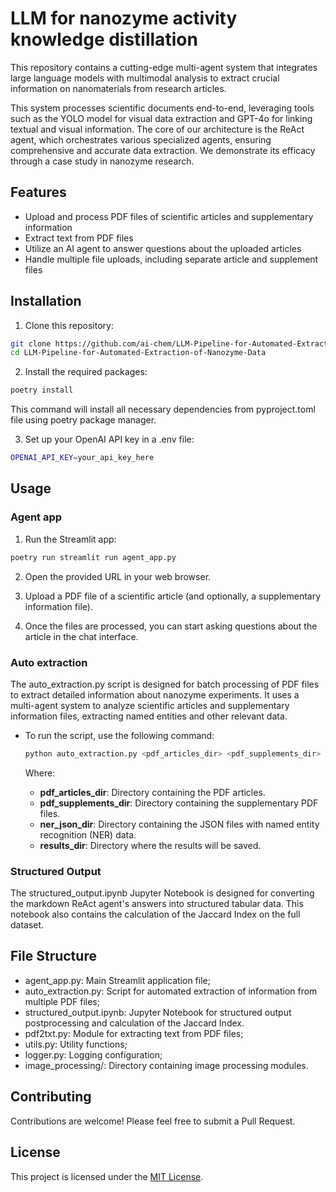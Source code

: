 # LLM for nanozyme activity knowledge distillation

This repository contains a cutting-edge multi-agent system that integrates large language models with multimodal analysis to extract crucial information on nanomaterials from research articles. 

This system processes scientific documents end-to-end, leveraging tools such as the YOLO model for visual data extraction and GPT-4o for linking textual and visual information. The core of our architecture is the ReAct agent, which orchestrates various specialized agents, ensuring comprehensive and accurate data extraction. We demonstrate its efficacy through a case study in nanozyme research.

## Features

- Upload and process PDF files of scientific articles and supplementary information
- Extract text from PDF files
- Utilize an AI agent to answer questions about the uploaded articles
- Handle multiple file uploads, including separate article and supplement files

## Installation

1. Clone this repository:

```bash
git clone https://github.com/ai-chem/LLM-Pipeline-for-Automated-Extraction-of-Nanozyme-Data.git
cd LLM-Pipeline-for-Automated-Extraction-of-Nanozyme-Data
```

2. Install the required packages:

```bash
poetry install
```
This command will install all necessary dependencies from pyproject.toml file using poetry package manager.

3. Set up your OpenAI API key in a .env file:

```bash
OPENAI_API_KEY=your_api_key_here
```

## Usage

### Agent app

1. Run the Streamlit app:

```bash
poetry run streamlit run agent_app.py
```

2. Open the provided URL in your web browser.

3. Upload a PDF file of a scientific article (and optionally, a supplementary information file).

4. Once the files are processed, you can start asking questions about the article in the chat interface.

### Auto extraction

The auto_extraction.py script is designed for batch processing of PDF files to extract detailed information about nanozyme experiments. It uses a multi-agent system to analyze scientific articles and supplementary information files, extracting named entities and other relevant data.

- To run the script, use the following command:

    ```bash
    python auto_extraction.py <pdf_articles_dir> <pdf_supplements_dir> <ner_json_dir> <results_dir>
    ```
    Where:
    - **pdf_articles_dir**: Directory containing the PDF articles.
    - **pdf_supplements_dir**: Directory containing the supplementary PDF files.
    - **ner_json_dir**: Directory containing the JSON files with named entity recognition (NER) data.
    - **results_dir**: Directory where the results will be saved.

### Structured Output

The structured_output.ipynb Jupyter Notebook is designed for converting the markdown ReAct agent's answers into structured tabular data. This notebook also contains the calculation of the Jaccard Index on the full dataset.

## File Structure

- agent_app.py: Main Streamlit application file;
- auto_extraction.py: Script for automated extraction of information from multiple PDF files;
- structured_output.ipynb: Jupyter Notebook for structured output postprocessing and calculation of the Jaccard Index.
- pdf2txt.py: Module for extracting text from PDF files;
- utils.py: Utility functions;
- logger.py: Logging configuration;
- image_processing/: Directory containing image processing modules.

## Contributing

Contributions are welcome! Please feel free to submit a Pull Request.

## License

This project is licensed under the [MIT License](LICENSE).
